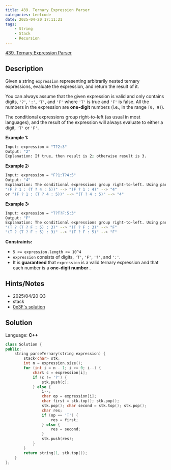```yaml
---
title: 439. Ternary Expression Parser
categories: Leetcode
date: 2025-04-20 17:11:21
tags:
    - String
    - Stack
    - Recursion
---
```


[439. Ternary Expression Parser](https://leetcode.com/problems/ternary-expression-parser/description/?envType=company&envId=snapchat&favoriteSlug=snapchat-more-than-six-months)

## Description

Given a string `expression` representing arbitrarily nested ternary expressions, evaluate the expression, and return the result of it.

You can always assume that the given expression is valid and only contains digits, `'?'`, `':'`, `'T'`, and `'F'` where `'T'` is true and `'F'` is false. All the numbers in the expression are **one-digit**  numbers (i.e., in the range `[0, 9]`).

The conditional expressions group right-to-left (as usual in most languages), and the result of the expression will always evaluate to either a digit, `'T'` or `'F'`.

**Example 1:**

```bash
Input: expression = "T?2:3"
Output: "2"
Explanation: If true, then result is 2; otherwise result is 3.
```

**Example 2:**

```bash
Input: expression = "F?1:T?4:5"
Output: "4"
Explanation: The conditional expressions group right-to-left. Using parenthesis, it is read/evaluated as:
"(F ? 1 : (T ? 4 : 5))" --> "(F ? 1 : 4)" --> "4"
or "(F ? 1 : (T ? 4 : 5))" --> "(T ? 4 : 5)" --> "4"
```

**Example 3:**

```bash
Input: expression = "T?T?F:5:3"
Output: "F"
Explanation: The conditional expressions group right-to-left. Using parenthesis, it is read/evaluated as:
"(T ? (T ? F : 5) : 3)" --> "(T ? F : 3)" --> "F"
"(T ? (T ? F : 5) : 3)" --> "(T ? F : 5)" --> "F"
```

**Constraints:**

- `5 <= expression.length <= 10^4`
- `expression` consists of digits, `'T'`, `'F'`, `'?'`, and `':'`.
- It is **guaranteed**  that `expression` is a valid ternary expression and that each number is a **one-digit number** .

## Hints/Notes

- 2025/04/20 Q3
- stack
- [0x3F's solution](https://leetcode.com/problems/ternary-expression-parser/editorial/)

## Solution

Language: **C++**

```C++
class Solution {
public:
    string parseTernary(string expression) {
        stack<char> stk;
        int n = expression.size();
        for (int i = n - 1; i >= 0; i--) {
            char& c = expression[i];
            if (c != '?') {
                stk.push(c);
            } else {
                i--;
                char op = expression[i];
                char first = stk.top(); stk.pop();
                stk.pop(); char second = stk.top(); stk.pop();
                char res;
                if (op == 'T') {
                    res = first;
                } else {
                    res = second;
                }
                stk.push(res);
            }
        }
        return string(1, stk.top());
    }
};
```
